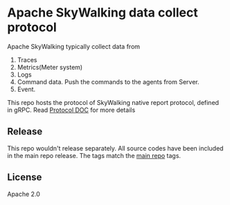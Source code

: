 # Apache SkyWalking data collect protocol

Apache SkyWalking typically collect data from

1. Traces
2. Metrics(Meter system)
3. Logs
4. Command data. Push the commands to the agents from Server.
5. Event.

This repo hosts the protocol of SkyWalking native report protocol, defined in gRPC. Read [Protocol DOC](https://github.com/apache/skywalking/blob/master/docs/en/protocols/README.md#probe-protocols) for more details

## Release

This repo wouldn't release separately. All source codes have been included in the main repo release. The tags match the [main repo](https://github.com/apache/skywalking) tags.

## License

Apache 2.0
